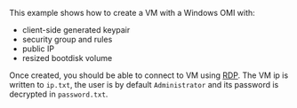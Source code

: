 This example shows how to create a VM with a Windows OMI with:
- client-side generated keypair
- security group and rules
- public IP
- resized bootdisk volume

Once created, you should be able to connect to VM using [RDP](https://en.wikipedia.org/wiki/Remote_Desktop_Protocol). The VM ip is written to `ip.txt`, the user is by default `Administrator` and its password is decrypted in `password.txt`.
